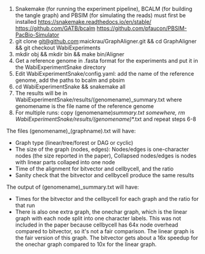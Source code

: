 1. Snakemake (for running the experiment pipeline), BCALM (for building the tangle graph) and PBSIM (for simulating the reads) must first be installed
https://snakemake.readthedocs.io/en/stable/
https://github.com/GATB/bcalm
https://github.com/pfaucon/PBSIM-PacBio-Simulator
2. git clone git@github.com:maickrau/GraphAligner.git && cd GraphAligner && git checkout WabiExperiments
3. mkdir obj && mkdir bin && make bin/Aligner
4. Get a reference genome in .fasta format for the experiments and put it in the WabiExperimentSnake directory
5. Edit WabiExperimentSnake/config.yaml: add the name of the reference genome, add the paths to bcalm and pbsim
6. cd WabiExperimentSnake && snakemake all
7. The results will be in WabiExperimentSnake/results/(genomename)_summary.txt where genomename is the file name of the reference genome
8. For multiple runs: copy (genomename)_summary.txt somewhere, rm WabiExperimentSnake/results/(genomename)_*.txt and repeat steps 6-8

The files (genomename)_(graphname).txt will have:
- Graph type (linear/tree/forest or DAG or cyclic)
- The size of the graph (nodes, edges): Nodes/edges is one-character nodes (the size reported in the paper), Collapsed nodes/edges is nodes with linear parts collaped into one node
- Time of the alignment for bitvector and cellbycell, and the ratio
- Sanity check that the bitvector and cellbycell produce the same results

The output of (genomename)_summary.txt will have:
- Times for the bitvector and the cellbycell for each graph and the ratio for that run
- There is also one extra graph, the onechar graph, which is the linear graph with each node split into one character labels. This was not included in the paper because cellbycell has 64x node overhead compared to bitvector, so it's not a fair comparison. The linear graph is the fair version of this graph. The bitvector gets about a 16x speedup for the onechar graph compared to 10x for the linear graph.
